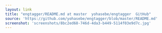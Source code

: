 ```yaml
---
layout: link
title: "engtagger/README.md at master  yohasebe/engtagger  GitHub"
source: 'https://github.com/yohasebe/engtagger/blob/master/README.md'
screenshot: 'screenshots/8bc2ed68-746d-4da3-b449-5114f03e9d7c.jpg'
---
```


